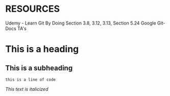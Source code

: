 # RESOURCES 
Udemy - Learn Git By Doing Section 3.8, 3.12, 3.13, Section 5.24
Google
Git-Docs
TA's

# This is a heading
## This is a subheading
`this is a line of code`

*This text is italicized*

